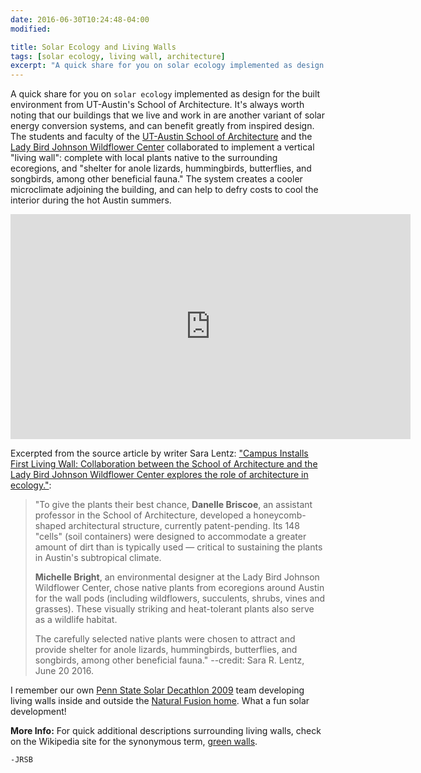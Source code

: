 ```yaml
---
date: 2016-06-30T10:24:48-04:00
modified:

title: Solar Ecology and Living Walls
tags: [solar ecology, living wall, architecture]
excerpt: "A quick share for you on solar ecology implemented as design for the built environment from UT-Austin's School of Architecture. It's always worth noting that our buildings that we live and work in are another variant of solar energy conversion systems, and can benefit greatly from inspired design. Here, students and faculty collaborated to implement a vertical living wall."
---
```


A quick share for you on `solar ecology` implemented as design for the built environment from UT-Austin's School of Architecture. It's always worth noting that our buildings that we live and work in are another variant of solar energy conversion systems, and can benefit greatly from inspired design. The students and faculty of the [UT-Austin School of Architecture](http://soa.utexas.edu/) and the [Lady Bird Johnson Wildflower Center](http://www.wildflower.org/) collaborated to implement a vertical "living wall": complete with local plants native to the surrounding ecoregions, and "shelter for anole lizards, hummingbirds, butterflies, and songbirds, among other beneficial fauna." The system creates a cooler microclimate adjoining the building, and can help to defry costs to cool the interior during the hot Austin summers.

<iframe src="https://player.vimeo.com/video/171415202" width="640" height="360" frameborder="0" webkitallowfullscreen mozallowfullscreen allowfullscreen>
</iframe>

Excerpted from the source article by writer Sara Lentz: ["Campus Installs First Living Wall: Collaboration between the School of Architecture and the Lady Bird Johnson Wildflower Center explores the role of architecture in ecology."](http://news.utexas.edu/2016/06/20/campus-installs-first-living-wall?utm_source=facebook&utm_medium=referral&utm_campaign=UTAustinSocial):

> "To give the plants their best chance, **Danelle Briscoe**, an assistant professor in the School of Architecture, developed a honeycomb-shaped architectural structure, currently patent-pending. Its 148 "cells" (soil containers) were designed to accommodate a greater amount of dirt than is typically used — critical to sustaining the plants in Austin's subtropical climate.
> 
> **Michelle Bright**, an environmental designer at the Lady Bird Johnson Wildflower Center, chose native plants from ecoregions around Austin for the wall pods (including wildflowers, succulents, shrubs, vines and grasses). These visually striking and heat-tolerant plants also serve as a wildlife habitat.
> 
> The carefully selected native plants were chosen to attract and provide shelter for anole lizards, hummingbirds, butterflies, and songbirds, among other beneficial fauna."  --credit: Sara R. Lentz, June 20 2016. 


I remember our own [Penn State Solar Decathlon 2009](http://www.solardecathlon.gov/past/2009/team_penn.html) team developing living walls inside and outside the [Natural Fusion home](http://inhabitat.com/natural-fusion-penn-states-solar-decathlon-house/). What a fun solar development! 

**More Info:** For quick additional descriptions surrounding living walls, check on the Wikipedia site for the synonymous term, [green walls](https://en.wikipedia.org/wiki/Green_wall).

`-JRSB`